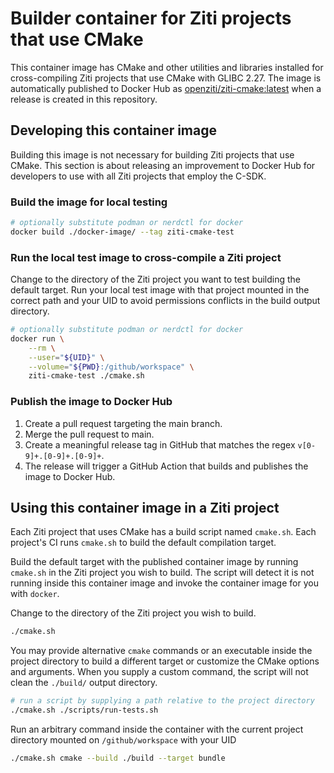 # Builder container for Ziti projects that use CMake

This container image has CMake and other utilities and libraries installed for
cross-compiling Ziti projects that use CMake with GLIBC 2.27. The image is
automatically published to Docker Hub as
[openziti/ziti-cmake:latest](https://hub.docker.com/r/openziti/ziti-cmake) when
a release is created in this repository.

## Developing this container image

Building this image is not necessary for building Ziti projects that use CMake.
This section is about releasing an improvement to Docker Hub for developers to
use with all Ziti projects that employ the C-SDK.

### Build the image for local testing

```bash
# optionally substitute podman or nerdctl for docker
docker build ./docker-image/ --tag ziti-cmake-test
```

### Run the local test image to cross-compile a Ziti project

Change to the directory of the Ziti project you want to test building the
default target. Run your local test image with that project mounted in the
correct path and your UID to avoid permissions conflicts in the build output
directory.

```bash
# optionally substitute podman or nerdctl for docker
docker run \
    --rm \
    --user="${UID}" \
    --volume="${PWD}:/github/workspace" \
    ziti-cmake-test ./cmake.sh
```

### Publish the image to Docker Hub

1. Create a pull request targeting the main branch.
1. Merge the pull request to main.
1. Create a meaningful release tag in GitHub that matches the regex `v[0-9]+.[0-9]+.[0-9]+`.
1. The release will trigger a GitHub Action that builds and publishes the image to Docker Hub.

## Using this container image in a Ziti project

Each Ziti project that uses CMake has a build script named `cmake.sh`. Each
project's CI runs `cmake.sh` to build the default compilation target.

Build the default target with the published container image by running
`cmake.sh` in the Ziti project you wish to build. The script will detect it is
not running inside this container image and invoke the container image for you
with `docker`.

Change to the directory of the Ziti project you wish to build.

```bash
./cmake.sh
```

You may provide alternative `cmake` commands or an executable inside the project
directory to build a different target or customize the CMake options and
arguments. When you supply a custom command, the script will not clean the
`./build/` output directory.

```bash
# run a script by supplying a path relative to the project directory
./cmake.sh ./scripts/run-tests.sh
```

Run an arbitrary command inside the container with the current project directory
mounted on `/github/workspace` with your UID

```bash
./cmake.sh cmake --build ./build --target bundle
```
